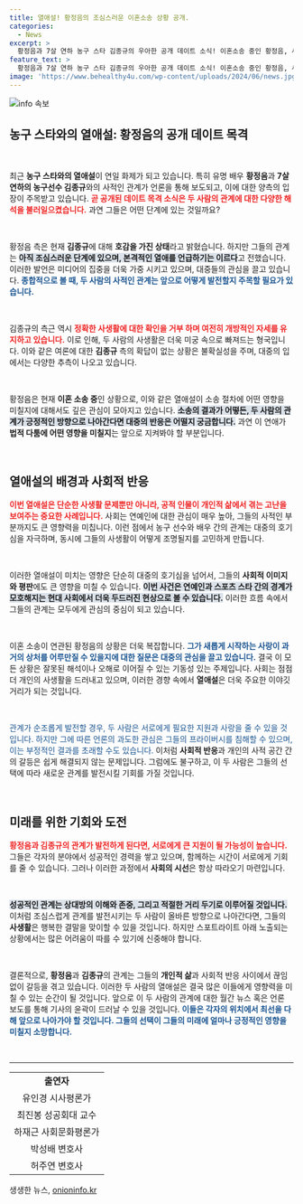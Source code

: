 ```yaml
---
title: 열애설! 황정음의 조심스러운 이혼소송 상황 공개.
categories:
  - News
excerpt: >
  황정음과 7살 연하 농구 스타 김종규의 우아한 공개 데이트 소식! 이혼소송 중인 황정음, 새 사랑의 시작일까? 그들의 관계가 소송에 어떤 영향을 미칠지 궁금하다면 클릭하세요!
feature_text: >
  황정음과 7살 연하 농구 스타 김종규의 우아한 공개 데이트 소식! 이혼소송 중인 황정음, 새 사랑의 시작일까? 그들의 관계가 소송에 어떤 영향을 미칠지 궁금하다면 클릭하세요!
image: 'https://www.behealthy4u.com/wp-content/uploads/2024/06/news.jpg'
---
```


<p><img src="https://www.behealthy4u.com/wp-content/uploads/2024/06/news.jpg" alt="info 속보" /></p>

<h2 data-ke-size="size26">농구 스타와의 열애설: 황정음의 공개 데이트 목격</h2>

<p data-ke-size="size16">&nbsp;</p>

<p>최근 <strong>농구 스타와의 열애설</strong>이 연일 화제가 되고 있습니다. 특히 유명 배우 <strong>황정음</strong>과 <strong>7살 연하의 농구선수 김종규</strong>와의 사적인 관계가 언론을 통해 보도되고, 이에 대한 양측의 입장이 주목받고 있습니다. <b><span style="color: #ee2323;">곧 공개된 데이트 목격 소식은 두 사람의 관계에 대한 다양한 해석을 불러일으켰습니다.</span></b> 과연 그들은 어떤 단계에 있는 것일까요? </p>

<p data-ke-size="size16">&nbsp;</p>

<p>황정음 측은 현재 <strong>김종규</strong>에 대해 <strong>호감을 가진 상태</strong>라고 밝혔습니다. 하지만 그들의 관계는 <b><span style="background-color: #21538527;">아직 조심스러운 단계에 있으며, 본격적인 열애를 언급하기는 이르다</span></b>고 전했습니다. 이러한 발언은 미디어의 집중을 더욱 가중 시키고 있으며, 대중들의 관심을 끌고 있습니다. <b><span style="color: #1a5490;">종합적으로 볼 때, 두 사람의 사적인 관계는 앞으로 어떻게 발전할지 주목할 필요가 있습니다.</span></b></p>

<p data-ke-size="size16">&nbsp;</p>

<p>김종규의 측근 역시 <b><span style="color: #ee2323;">정확한 사생활에 대한 확인을 거부 하며 여전히 개방적인 자세를 유지하고 있습니다.</span></b> 이로 인해, 두 사람의 사생활은 더욱 미궁 속으로 빠져드는 형국입니다. 이와 같은 여론에 대한 <strong>김종규</strong> 측의 확답이 없는 상황은 불확실성을 주며, 대중의 입에서는 다양한 추측이 나오고 있습니다.</p>

<p data-ke-size="size16">&nbsp;</p>

<p>황정음은 현재 <strong>이혼 소송 중</strong>인 상황으로, 이와 같은 열애설이 소송 절차에 어떤 영향을 미칠지에 대해서도 깊은 관심이 모아지고 있습니다. <b><span style="background-color: #21538527;">소송의 결과가 어떻든, 두 사람의 관계가 긍정적인 방향으로 나아간다면 대중의 반응은 어떨지 궁금합니다.</span></b> 과연 이 연애가 <strong>법적 다툼에 어떤 영향을 미칠지</strong>는 앞으로 지켜봐야 할 부분입니다.</p>

<p data-ke-size="size16">&nbsp;</p>

<h2 data-ke-size="size26">열애설의 배경과 사회적 반응</h2>

<p><b><span style="color: #ee2323;">이번 열애설은 단순한 사생활 문제뿐만 아니라, 공적 인물이 개인적 삶에서 겪는 고난을 보여주는 중요한 사례입니다.</span></b> 사회는 연예인에 대한 관심이 매우 높아, 그들의 사적인 부분까지도 큰 영향력을 미칩니다. 이런 점에서 농구 선수와 배우 간의 관계는 대중의 호기심을 자극하며, 동시에 그들의 사생활이 어떻게 조명될지를 고민하게 만듭니다.</p>

<p data-ke-size="size16">&nbsp;</p>

<p>이러한 열애설이 미치는 영향은 단순히 대중의 호기심을 넘어서, 그들의 <strong>사회적 이미지와 평판</strong>에도 큰 영향을 미칠 수 있습니다. <b><span style="background-color: #21538527;">이번 사건은 연예인과 스포츠 스타 간의 경계가 모호해지는 현대 사회에서 더욱 두드러진 현상으로 볼 수 있습니다.</span></b> 이러한 흐름 속에서 그들의 관계는 모두에게 관심의 중심이 되고 있습니다.</p>

<p data-ke-size="size16">&nbsp;</p>

<p>이혼 소송이 연관된 황정음의 상황은 더욱 복잡합니다. <b><span style="color: #1a5490;">그가 새롭게 시작하는 사랑이 과거의 상처를 어루만질 수 있을지에 대한 질문은 대중의 관심을 끌고 있습니다.</span></b> 결국 이 모든 상황은 잘못된 해석이나 오해로 이어질 수 있는 기동성 있는 주제입니다. 사회는 점점 더 개인의 사생활을 드러내고 있으며, 이러한 경향 속에서 <strong>열애설</strong>은 더욱 주요한 이야깃거리가 되는 것입니다.</p>

<p data-ke-size="size16">&nbsp;</p>

<p><span style="color: #1a5490;">관계가 순조롭게 발전할 경우, 두 사람은 서로에게 필요한 지원과 사랑을 줄 수 있을 것입니다. 하지만 그에 따른 언론의 과도한 관심은 그들의 프라이버시를 침해할 수 있으며, 이는 부정적인 결과를 초래할 수도 있습니다.</span> 이처럼 <strong>사회적 반응</strong>과 개인의 사적 공간 간의 갈등은 쉽게 해결되지 않는 문제입니다. 그럼에도 불구하고, 이 두 사람은 그들의 선택에 따라 새로운 관계를 발전시킬 기회를 가질 것입니다.</p>

<p data-ke-size="size16">&nbsp;</p>

<h2 data-ke-size="size26">미래를 위한 기회와 도전</h2>

<p><b><span style="color: #ee2323;">황정음과 김종규의 관계가 발전하게 된다면, 서로에게 큰 지원이 될 가능성이 높습니다.</span></b> 그들은 각자의 분야에서 성공적인 경력을 쌓고 있으며, 함께하는 시간이 서로에게 기회를 줄 수 있습니다. 그러나 이러한 과정에서 <strong>사회의 시선</strong>은 항상 따라오기 마련입니다.</p>

<p data-ke-size="size16">&nbsp;</p>

<p><b><span style="background-color: #21538527;">성공적인 관계는 상대방의 이해와 존중, 그리고 적절한 거리 두기로 이루어질 것입니다.</span></b> 이처럼 조심스럽게 관계를 발전시키는 두 사람이 올바른 방향으로 나아간다면, 그들의 <strong>사생활</strong>은 행복한 결말을 맞이할 수 있을 것입니다. 하지만 스포트라이트 아래 노출되는 상황에서는 많은 어려움이 따를 수 있기에 신중해야 합니다.</p>

<p data-ke-size="size16">&nbsp;</p>

<p>결론적으로, <strong>황정음</strong>과 <strong>김종규</strong>의 관계는 그들의 <strong>개인적 삶</strong>과 사회적 반응 사이에서 끊임없이 갈등을 겪고 있습니다. 이러한 두 사람의 열애설은 결국 많은 이들에게 영향력을 미칠 수 있는 순간이 될 것입니다. 앞으로 이 두 사람의 관계에 대한 월간 뉴스 혹은 언론 보도를 통해 기사의 윤곽이 드러날 수 있을 것입니다. <b><span style="color: #1a5490;">이들은 각자의 위치에서 최선을 다해 앞으로 나아가야 할 것입니다. 그들의 선택이 그들의 미래에 얼마나 긍정적인 영향을 미칠지 소망합니다.</span></b></p>

<p data-ke-size="size16">&nbsp;</p>

<hr>

<table style="width: 100%; border-collapse: collapse; border: none; background-color: transparent;">
<tbody>
<tr><td style="text-align: center; height: 17px;"><b>출연자</b></td></tr>
<tr>
<td style="text-align: center; height: 17px;">유인경 시사평론가</td>
</tr>
<tr>
<td style="text-align: center; height: 17px;">최진봉 성공회대 교수</td>
</tr>
<tr>
<td style="text-align: center; height: 17px;">하재근 사회문화평론가</td>
</tr>
<tr>
<td style="text-align: center; height: 17px;">박성배 변호사</td>
</tr>
<tr>
<td style="text-align: center; height: 17px;">허주연 변호사</td>
</tr>
</tbody>
</table>
생생한 뉴스, <a href="https://onioninfo.kr" rel="dofollow">onioninfo.kr</a>


